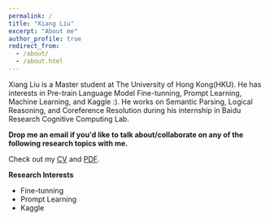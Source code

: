 ```yaml
---
permalink: /
title: "Xiang Liu"
excerpt: "About me"
author_profile: true
redirect_from: 
  - /about/
  - /about.html
---
```




Xiang Liu is a Master student at The University of Hong Kong(HKU). He has interests in Pre-train Language Model Fine-tunning,  Prompt Learning, Machine Learning, and Kaggle :). He works on Semantic Parsing, Logical Reasoning, and Coreference Resolution during his internship in Baidu Research Cognitive Computing Lab.

**Drop me an email if you'd like to talk about/collaborate on any of the following research topics with me.**

Check out my [CV](https://dominic789654.github.io/cv/)
and [PDF](https://dominic789654.github.io/files/cv_en.pdf).

<!-- , [Chinese pdf](https://dominic789654.github.io/files/cv_cn.pdf) -->
**Research Interests**
  * Fine-tunning
  * Prompt Learning
  * Kaggle
  


